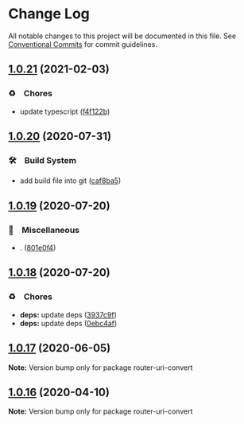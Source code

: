 # Change Log

All notable changes to this project will be documented in this file.
See [Conventional Commits](https://conventionalcommits.org) for commit guidelines.

## [1.0.21](https://github.com/bluelovers/ws-rest/compare/router-uri-convert@1.0.20...router-uri-convert@1.0.21) (2021-02-03)


### ♻️　Chores

* update typescript ([f4f122b](https://github.com/bluelovers/ws-rest/commit/f4f122b12d88ed74fe7ce6d8879e1c391719db11))





## [1.0.20](https://github.com/bluelovers/ws-rest/compare/router-uri-convert@1.0.19...router-uri-convert@1.0.20) (2020-07-31)


### 🛠　Build System

* add build file into git ([caf8ba5](https://github.com/bluelovers/ws-rest/commit/caf8ba5fc11fb02b76fa845cff137922378d6e46))





## [1.0.19](https://github.com/bluelovers/ws-rest/compare/router-uri-convert@1.0.18...router-uri-convert@1.0.19) (2020-07-20)


### 🔖　Miscellaneous

* . ([801e0f4](https://github.com/bluelovers/ws-rest/commit/801e0f4ff7bd29c81e67934636f57e57d0d01c74))





## [1.0.18](https://github.com/bluelovers/ws-rest/compare/router-uri-convert@1.0.17...router-uri-convert@1.0.18) (2020-07-20)


### ♻️　Chores

* **deps:** update deps ([3937c9f](https://github.com/bluelovers/ws-rest/commit/3937c9f90040c4804c841bcb40fbe90e9654a652))
* **deps:** update deps ([0ebc4af](https://github.com/bluelovers/ws-rest/commit/0ebc4af0fd3c2fa7f74dfdaf32be84d657c4209c))





## [1.0.17](https://github.com/bluelovers/ws-rest/compare/router-uri-convert@1.0.16...router-uri-convert@1.0.17) (2020-06-05)

**Note:** Version bump only for package router-uri-convert





## [1.0.16](https://github.com/bluelovers/ws-rest/compare/router-uri-convert@1.0.15...router-uri-convert@1.0.16) (2020-04-10)

**Note:** Version bump only for package router-uri-convert
